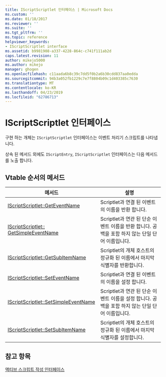 ```yaml
---
title: IScriptScriptlet 인터페이스 | Microsoft Docs
ms.custom: ''
ms.date: 01/18/2017
ms.reviewer: ''
ms.suite: ''
ms.tgt_pltfrm: ''
ms.topic: reference
helpviewer_keywords:
- IScriptScriptlet interface
ms.assetid: b9981908-a337-4228-864c-c741f111ab2d
caps.latest.revision: 11
author: mikejo5000
ms.author: mikejo
manager: ghogen
ms.openlocfilehash: c11aada6b8c39c7dd5f0b2a6b30cdd837aa0edda
ms.sourcegitcommit: 94b3a052fb1229c7e7f8804b09c1d403385c7630
ms.translationtype: MT
ms.contentlocale: ko-KR
ms.lasthandoff: 04/23/2019
ms.locfileid: "62786713"
---
```

# <a name="iscriptscriptlet-interface"></a>IScriptScriptlet 인터페이스
구현 하는 개체는 `IScriptScriptlet` 인터페이스는 이벤트 처리기 스크립트를 나타냅니다.  
  
 상속 된 메서드 외에도 `IScriptEntry`, `IScriptScriptlet` 인터페이스는 다음 메서드를 노출 합니다.  
  
## <a name="methods-in-vtable-order"></a>Vtable 순서의 메서드  
  
|메서드|설명|  
|------------|-----------------|  
|[IScriptScriptlet::GetEventName](../../winscript/reference/iscriptscriptlet-geteventname.md)|Scriptlet과 연결 된 이벤트의 이름을 반환 합니다.|  
|[IScriptScriptlet:: GetSimpleEventName](../../winscript/reference/iscriptscriptlet-getsimpleeventname.md)|Scriptlet과 연관 된 단순 이벤트 이름을 반환 합니다. 공백을 포함 하지 않는 단일 단어 이름입니다.|  
|[IScriptScriptlet::GetSubItemName](../../winscript/reference/iscriptscriptlet-getsubitemname.md)|Scriptlet의 개체 호스트의 정규화 된 이름에서 마지막 식별자를 반환합니다.|  
|[IScriptScriptlet::SetEventName](../../winscript/reference/iscriptscriptlet-seteventname.md)|Scriptlet과 연결 된 이벤트의 이름을 설정 합니다.|  
|[IScriptScriptlet::SetSimpleEventName](../../winscript/reference/iscriptscriptlet-setsimpleeventname.md)|Scriptlet과 연관 된 단순 이벤트 이름을 설정 합니다. 공백을 포함 하지 않는 단일 단어 이름입니다.|  
|[IScriptScriptlet::SetSubItemName](../../winscript/reference/iscriptscriptlet-setsubitemname.md)|Scriptlet의 개체 호스트의 정규화 된 이름에서 마지막 식별자를 설정합니다.|  
  
## <a name="see-also"></a>참고 항목  
 [액티브 스크립트 작성 인터페이스](../../winscript/reference/active-script-authoring-interfaces.md)